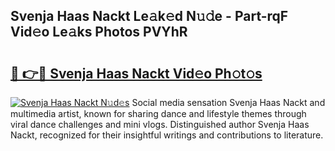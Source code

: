 ## Svenja Haas Nackt Le𝚊k𝚎d N𝚞𝚍e - Part-rqF Vid𝚎o Le𝚊ks Photos PVYhR

# <h2><a href="http://fb96vk6.evod.top/?m=Svenja+Haas+Nackt">🔗 👉🔴 Svenja Haas Nackt Vid𝚎o Ph𝚘t𝚘s</a></h2>

[![Svenja Haas Nackt N𝚞d𝚎s](https://i.imgur.com/8V9OHl7.gif)](http://fb96vk6.evod.top/?m=Svenja+Haas+Nackt)
Social media sensation Svenja Haas Nackt and multimedia artist, known for sharing dance and lifestyle themes through viral dance challenges and mini vlogs. Distinguished author Svenja Haas Nackt, recognized for their insightful writings and contributions to literature. 
